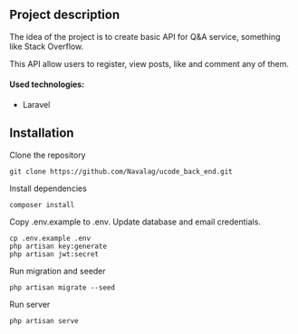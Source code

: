 ## Project description

The idea of the project is to create basic API for Q&A service, something like Stack Overflow.

This API allow users to register, view posts, like and comment any of them. 

#### Used technologies:
- Laravel
 
## Installation

Clone the repository
```
git clone https://github.com/Navalag/ucode_back_end.git
```

Install dependencies
```
composer install
```

Copy .env.example to .env. Update database and email credentials.
```
cp .env.example .env
php artisan key:generate
php artisan jwt:secret
```

Run migration and seeder
```
php artisan migrate --seed
```

Run server
```
php artisan serve
```

